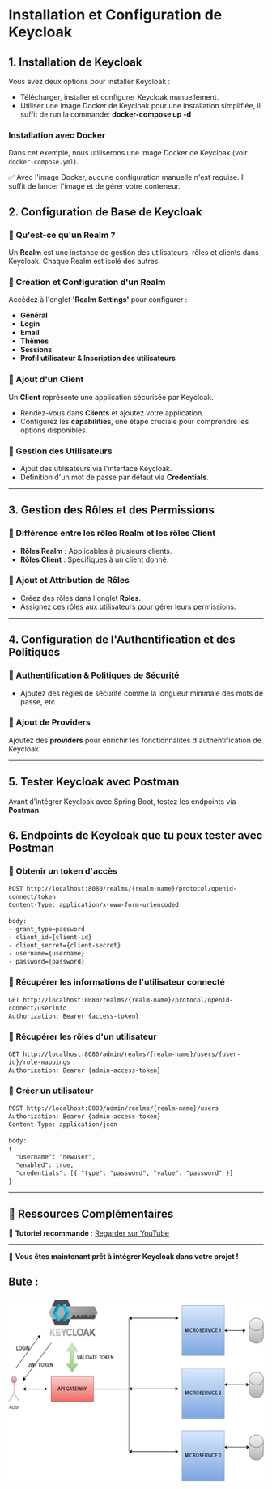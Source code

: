 # Installation et Configuration de Keycloak

## 1. Installation de Keycloak

Vous avez deux options pour installer Keycloak :
- Télécharger, installer et configurer Keycloak manuellement.
- Utiliser une image Docker de Keycloak pour une installation simplifiée, il suffit de run la commande: **docker-compose up -d**

### Installation avec Docker
Dans cet exemple, nous utiliserons une image Docker de Keycloak (voir `docker-compose.yml`).

✅ Avec l'image Docker, aucune configuration manuelle n'est requise. Il suffit de lancer l'image et de gérer votre conteneur.

## 2. Configuration de Base de Keycloak

### 🔹 Qu'est-ce qu'un Realm ?
Un **Realm** est une instance de gestion des utilisateurs, rôles et clients dans Keycloak. Chaque Realm est isolé des autres.

### 🔹 Création et Configuration d'un Realm
Accédez à l'onglet **'Realm Settings'** pour configurer :
- **Général**
- **Login**
- **Email**
- **Thèmes**
- **Sessions**
- **Profil utilisateur & Inscription des utilisateurs**

### 🔹 Ajout d'un Client
Un **Client** représente une application sécurisée par Keycloak.
- Rendez-vous dans **Clients** et ajoutez votre application.
- Configurez les **capabilities**, une étape cruciale pour comprendre les options disponibles.

### 🔹 Gestion des Utilisateurs
- Ajout des utilisateurs via l'interface Keycloak.
- Définition d'un mot de passe par défaut via **Credentials**.

---

## 3. Gestion des Rôles et des Permissions

### 🔹 Différence entre les rôles Realm et les rôles Client
- **Rôles Realm** : Applicables à plusieurs clients.
- **Rôles Client** : Spécifiques à un client donné.

### 🔹 Ajout et Attribution de Rôles
- Créez des rôles dans l'onglet **Roles**.
- Assignez ces rôles aux utilisateurs pour gérer leurs permissions.

---

## 4. Configuration de l'Authentification et des Politiques

### 🔹 Authentification & Politiques de Sécurité
- Ajoutez des règles de sécurité comme la longueur minimale des mots de passe, etc.

### 🔹 Ajout de Providers
Ajoutez des **providers** pour enrichir les fonctionnalités d'authentification de Keycloak.

---

## 5. Tester Keycloak avec Postman
Avant d'intégrer Keycloak avec Spring Boot, testez les endpoints via **Postman**.

## 6. Endpoints de Keycloak que tu peux tester avec Postman

### 🔹 Obtenir un token d'accès
```
POST http://localhost:8080/realms/{realm-name}/protocol/openid-connect/token
Content-Type: application/x-www-form-urlencoded

body:
- grant_type=password
- client_id={client-id}
- client_secret={client-secret}
- username={username}
- password={password}
```

### 🔹 Récupérer les informations de l'utilisateur connecté
```
GET http://localhost:8080/realms/{realm-name}/protocol/openid-connect/userinfo
Authorization: Bearer {access-token}
```

### 🔹 Récupérer les rôles d'un utilisateur
```
GET http://localhost:8080/admin/realms/{realm-name}/users/{user-id}/role-mappings
Authorization: Bearer {admin-access-token}
```

### 🔹 Créer un utilisateur
```
POST http://localhost:8080/admin/realms/{realm-name}/users
Authorization: Bearer {admin-access-token}
Content-Type: application/json

body:
{
  "username": "newuser",
  "enabled": true,
  "credentials": [{ "type": "password", "value": "password" }]
}
```

---

## 📌 Ressources Complémentaires
🎥 **Tutoriel recommandé** : [Regarder sur YouTube](https://youtu.be/toEVcosbedw?si=5SDDEFJYILUofbgU)

---

🚀 **Vous êtes maintenant prêt à intégrer Keycloak dans votre projet !**

## Bute  : 
![Bute golabale ](./image-30.png)
